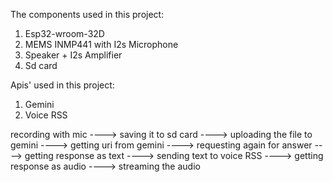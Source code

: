 The components used in this project:
1. Esp32-wroom-32D
2. MEMS INMP441 with I2s Microphone
3. Speaker + I2s Amplifier
4. Sd card 


Apis' used in this project:
1. Gemini
2. Voice RSS 


recording with mic ----> saving it to sd card ----> uploading the file to gemini ----> 
getting uri from gemini ----> requesting again for answer ----> getting response as text ----> 
sending text to voice RSS ----> getting response as audio ----> streaming the audio
